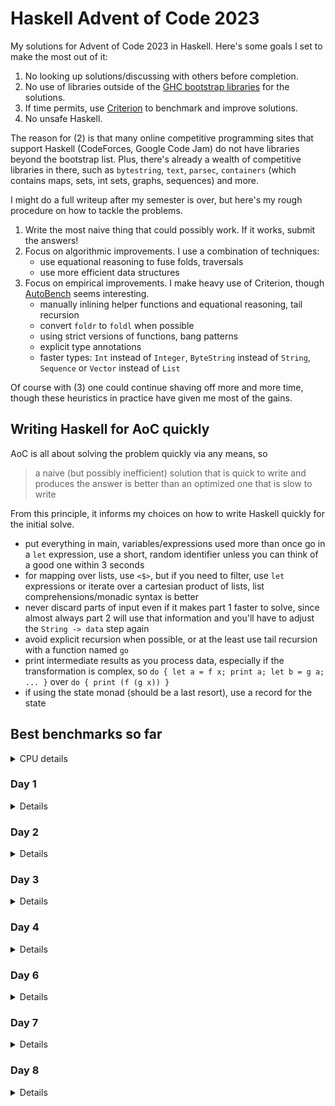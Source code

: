 # Haskell Advent of Code 2023
My solutions for Advent of Code 2023 in Haskell.  Here's some goals I
set to make the most out of it:

1. No looking up solutions/discussing with others before completion.
2. No use of libraries outside of the [GHC bootstrap
  libraries](https://downloads.haskell.org/~ghc/latest/docs/html/libraries/index.html)
  for the solutions.
3. If time permits, use
  [Criterion](https://hackage.haskell.org/package/criterion) to
  benchmark and improve solutions.
4. No unsafe Haskell.

The reason for (2) is that many online competitive programming sites
that support Haskell (CodeForces, Google Code Jam) do not have
libraries beyond the bootstrap list.  Plus, there's already a wealth
of competitive libraries in there, such as `bytestring`, `text`,
`parsec`, `containers` (which contains maps, sets, int sets, graphs,
sequences) and more.

I might do a full writeup after my semester is over, but here's my
rough procedure on how to tackle the problems.

1. Write the most naive thing that could possibly work.  If it works,
   submit the answers!
2. Focus on algorithmic improvements.  I use a combination of
   techniques:
   - use equational reasoning to fuse folds, traversals
   - use more efficient data structures
3. Focus on empirical improvements.  I make heavy use of Criterion,
   though [AutoBench](https://github.com/mathandley/AutoBench) seems
   interesting.
   - manually inlining helper functions and equational reasoning, tail
     recursion
   - convert `foldr` to `foldl` when possible
   - using strict versions of functions, bang patterns
   - explicit type annotations
   - faster types: `Int` instead of `Integer`, `ByteString` instead of
     `String`, `Sequence` or `Vector` instead of `List`

Of course with (3) one could continue shaving off more and more time,
though these heuristics in practice have given me most of the gains.

## Writing Haskell for AoC quickly
AoC is all about solving the problem quickly via any means, so

> a naive (but possibly inefficient) solution that is quick to write
> and produces the answer is better than an optimized one that is slow
> to write

From this principle, it informs my choices on how to write Haskell
quickly for the initial solve.

- put everything in main, variables/expressions used more than once go
  in a `let` expression, use a short, random identifier unless you can
  think of a good one within 3 seconds
- for mapping over lists, use `<$>`, but if you need to filter, use
  `let` expressions or iterate over a cartesian product of lists, list
  comprehensions/monadic syntax is better
- never discard parts of input even if it makes part 1 faster to
  solve, since almost always part 2 will use that information and
  you'll have to adjust the `String -> data` step again
- avoid explicit recursion when possible, or at the least use tail
  recursion with a function named `go`
- print intermediate results as you process data, especially if the
  transformation is complex, so `do { let a = f x; print a; let b = g
  a; ... }` over `do { print (f (g x)) }`
- if using the state monad (should be a last resort), use a record for
  the state

## Best benchmarks so far
<details>
<summary>CPU details</summary>

```
Apple M1 Pro, 32 GB RAM, 10 Threads
```
</details>

### Day 1
<details>

```
benchmarking day1/part1
time                 119.3 μs   (119.2 μs .. 119.5 μs)
                     1.000 R²   (1.000 R² .. 1.000 R²)
mean                 119.4 μs   (119.2 μs .. 119.5 μs)
std dev              532.6 ns   (424.8 ns .. 700.4 ns)

benchmarking day1/part2
time                 732.2 μs   (731.3 μs .. 733.2 μs)
                     1.000 R²   (1.000 R² .. 1.000 R²)
mean                 732.5 μs   (731.1 μs .. 733.9 μs)
std dev              4.863 μs   (3.902 μs .. 6.437 μs)
```
</details>

### Day 2
<details>

```
benchmarking day2/part1
time                 1.049 μs   (1.042 μs .. 1.055 μs)
                     1.000 R²   (1.000 R² .. 1.000 R²)
mean                 1.048 μs   (1.046 μs .. 1.051 μs)
std dev              8.988 ns   (7.142 ns .. 11.40 ns)

benchmarking day2/part2
time                 1.894 μs   (1.890 μs .. 1.898 μs)
                     1.000 R²   (1.000 R² .. 1.000 R²)
mean                 1.894 μs   (1.891 μs .. 1.900 μs)
std dev              13.86 ns   (7.967 ns .. 22.19 ns)

```
</details>

### Day 3
<details>

```
benchmarking day3/part1
time                 1.613 ms   (1.611 ms .. 1.617 ms)
                     1.000 R²   (1.000 R² .. 1.000 R²)
mean                 1.635 ms   (1.630 ms .. 1.640 ms)
std dev              18.89 μs   (15.61 μs .. 23.14 μs)

benchmarking day3/part2
time                 776.8 μs   (771.6 μs .. 783.0 μs)
                     1.000 R²   (0.999 R² .. 1.000 R²)
mean                 774.0 μs   (772.1 μs .. 777.1 μs)
std dev              8.316 μs   (6.077 μs .. 12.97 μs)
```
</details>

### Day 4
<details>

```
benchmarking day4/part1
time                 5.101 μs   (5.094 μs .. 5.109 μs)
                     1.000 R²   (1.000 R² .. 1.000 R²)
mean                 5.112 μs   (5.108 μs .. 5.116 μs)
std dev              12.92 ns   (10.65 ns .. 15.63 ns)

benchmarking day4/part2
time                 15.88 μs   (15.85 μs .. 15.91 μs)
                     1.000 R²   (1.000 R² .. 1.000 R²)
mean                 15.91 μs   (15.89 μs .. 15.92 μs)
std dev              37.82 ns   (24.82 ns .. 55.72 ns)
```
</details>


### Day 6
<details>

```
benchmarking day6/part1
time                 32.44 ns   (32.38 ns .. 32.50 ns)
                     1.000 R²   (1.000 R² .. 1.000 R²)
mean                 32.48 ns   (32.45 ns .. 32.52 ns)
std dev              117.6 ps   (87.24 ps .. 181.8 ps)

benchmarking day6/part2
time                 11.49 ns   (11.46 ns .. 11.52 ns)
                     1.000 R²   (1.000 R² .. 1.000 R²)
mean                 11.46 ns   (11.45 ns .. 11.47 ns)
std dev              43.81 ps   (31.63 ps .. 59.76 ps)
```
</details>

### Day 7
<details>

```
benchmarking day7/part1
time                 2.707 ms   (2.700 ms .. 2.718 ms)
                     1.000 R²   (1.000 R² .. 1.000 R²)
mean                 2.703 ms   (2.700 ms .. 2.708 ms)
std dev              12.46 μs   (7.554 μs .. 19.53 μs)

benchmarking day7/part2
time                 56.08 ms   (55.94 ms .. 56.22 ms)
                     1.000 R²   (1.000 R² .. 1.000 R²)
mean                 56.04 ms   (55.98 ms .. 56.11 ms)
std dev              123.4 μs   (95.78 μs .. 155.8 μs)
```
</details>

### Day 8
<details>

```
benchmarking day8/part1
time                 890.1 μs   (888.2 μs .. 892.4 μs)
                     1.000 R²   (1.000 R² .. 1.000 R²)
mean                 888.9 μs   (888.0 μs .. 890.5 μs)
std dev              3.874 μs   (2.642 μs .. 6.049 μs)

benchmarking day8/part2
time                 5.338 ms   (5.331 ms .. 5.345 ms)
                     1.000 R²   (1.000 R² .. 1.000 R²)
mean                 5.337 ms   (5.333 ms .. 5.345 ms)
std dev              16.39 μs   (9.575 μs .. 28.87 μs)
```
</details>
